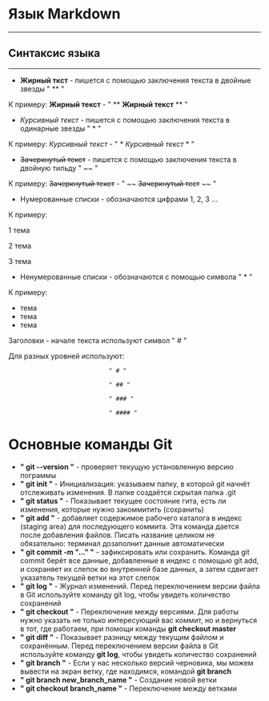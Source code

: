 # Язык Markdown
***
## Синтаксис языка 
***
* **Жирный ткст** - пишется с помощью заключения текста в двойные звезды " ** "

К примеру: **Жирный текст** - " ** **Жирный текст** ** "

* *Курсивный текст* - пишется с помощью заключения текста в одинарные звезды " * "

К примеру: *Курсивный текст* - " * *Курсивный текст* * "

* ~~Зачеркнутый текст~~ - пишется с помощью заключения текста в двойную тильду " ~~ "

К примеру: ~~Зачеркнутый текст~~ - " ~~ ~~Зачеркнутый тест~~ ~~ "

* Нумерованные списки - обозначаются цифрами 1, 2, 3 ...

К примеру: 

1 тема 

2 тема

3 тема

* Ненумерованные списки - обозначаются с помощью символа " * "

К примеру: 

* тема
* тема
* тема

Заголовки - начале текста используют символ " # "

Для разных уровней используют:

                                " # "

                                " ## "

                                " ### "

                                " #### "

# Основные команды Git

* **" git --version "** - проверяет текущую установленную версию пограммы
* **" git init "** - Инициализация: указываем папку, в которой git начнёт отслеживать изменения. В папке создаётся скрытая папка .git
* **" git status "** - Показывает текущее состояние гита, есть ли изменения, которые нужно закоммитить (сохранить)
* **" git add "** - добавляет содержимое рабочего каталога в индекс (staging area) для последующего коммита. Эта команда дается после добавления файлов. Писать название целиком не обязательно: терминал дозаполнит данные автоматически
* **" git commit -m "..." "** - зафиксировать или сохранить. Команда git commit берёт все данные, добавленные в индекс с помощью git add, и сохраняет их слепок во внутренней базе данных, а затем сдвигает указатель текущей ветки на этот слепок
* **" git log "** - Журнал изменений. Перед переключением версии файла в Git используйте команду git log, чтобы увидеть количество сохранений
* **" git checkout "** - Переключение между версиями.
Для работы нужно указать не только интересующий вас коммит, но и вернуться в тот, где работаем, при помощи команды
**git checkout master**
* **" git diff "** - Показывает разницу между текущим файлом
и сохранённым. Перед переключением версии файла в Git используйте команду **git log**, чтобы увидеть количество сохранений
* **" git branch "** - Если у нас несколько версий черновика, мы можем вывести на экран ветку, где находимся, командой **git branch**
* **" git branch new_branch_name "** - Создание новой ветки
* **" git checkout branch_name "** - Переключение между ветками

